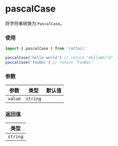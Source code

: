 # pascalCase

将字符串转换为 `PascalCase`。

### 使用

```ts
import { pascalCase } from 'rattail'

pascalCase('hello-world') // return 'HelloWorld'
pascalCase('fooBar') // return 'FooBar'
```

### 参数

| 参数    |   类型   | 默认值 |
| ------- | :------: | -----: |
| `value` | `string` |        |

### 返回值

|   类型   |
| :------: |
| `string` |
